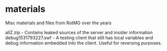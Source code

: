 # materials
Misc materials and files from RotMG over the years

allZ.zip - Contains leaked sources of the server and insider information
debug1531793227.swf - A testing client that still has local variables and debug information embedded into the client. Useful for reversing purposes.
